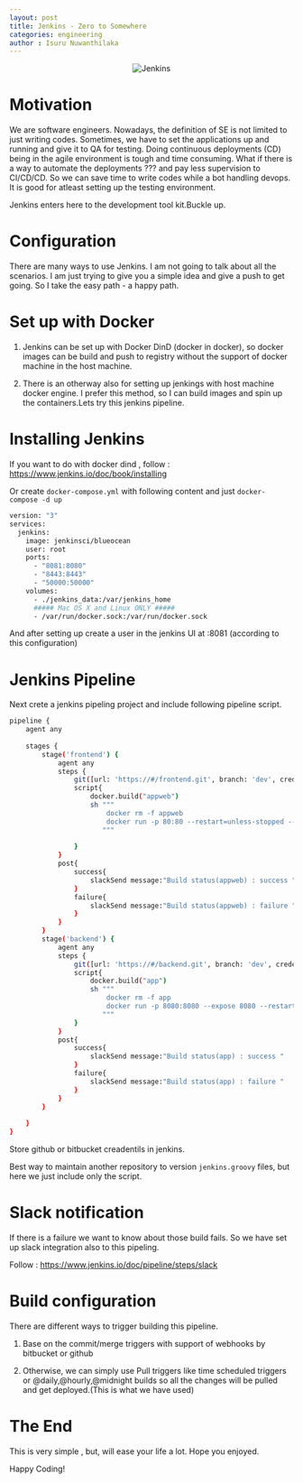 ```yaml
---
layout: post
title: Jenkins - Zero to Somewhere 
categories: engineering
author : Isuru Nuwanthilaka
---
```


<p align="center">
<img src="{{ site.url }}/assets/img/jenkins-docker.png"
     alt="Jenkins"
     style="float: center;" />
</p>

# Motivation

We are software engineers. Nowadays, the definition of SE is not limited to just writing codes. Sometimes, we have to set the applications up and running and give it to QA for testing. Doing continuous deployments (CD) being in the agile environment is tough and time consuming. What if there is a way to automate the deployments ??? and pay less supervision to CI/CD/CD. So we can save time to write codes while a bot handling devops. It is good for atleast setting up the testing environment.

Jenkins enters here to the development tool kit.Buckle up.

# Configuration

There are many ways to use Jenkins. I am not going to talk about all the scenarios. I am just trying to give you a simple idea and give a push to get going. So I take the easy path - a happy path.

# Set up with Docker

1. Jenkins can be set up with Docker DinD (docker in docker), so docker images can be build and push to registry without the support of docker machine in the host machine.

2. There is an otherway also for setting up jenkings with host machine docker engine. I prefer this method, so I can build images and spin up the containers.Lets try this jenkins pipeline.

# Installing Jenkins

If you want to do with docker dind , follow : https://www.jenkins.io/doc/book/installing

Or create `docker-compose.yml` with following content and just `docker-compose -d up`

```bash
version: "3"
services:
  jenkins:
    image: jenkinsci/blueocean
    user: root
    ports:
      - "8081:8080"
      - "8443:8443"
      - "50000:50000"
    volumes:
      - ./jenkins_data:/var/jenkins_home
      ##### Mac OS X and Linux ONLY #####
      - /var/run/docker.sock:/var/run/docker.sock
```

And after setting up create a user in the jenkins UI at :8081 (according to this configuration)

# Jenkins Pipeline

Next crete a jenkins pipeling project and include following pipeline script.

```bash
pipeline {
    agent any
    
    stages {
        stage('frontend') {
            agent any
            steps {
                git([url: 'https://#/frontend.git', branch: 'dev', credentialsId: 'BitbucketID'])
                script{
                    docker.build("appweb")
                    sh """
                        docker rm -f appweb
                        docker run -p 80:80 --restart=unless-stopped --network backend_default  --link app --name appweb -d appweb:latest
                       """
                    
                }
            }
            post{
                success{
                    slackSend message:"Build status(appweb) : success "
                } 
                failure{
                    slackSend message:"Build status(appweb) : failure "
                } 
            }
        }
        stage('backend') {
            agent any
            steps {
                git([url: 'https://#/backend.git', branch: 'dev', credentialsId: 'BitbucketID'])
                script{
                    docker.build("app")
                    sh """
                        docker rm -f app
                        docker run -p 8080:8080 --expose 8080 --restart=unless-stopped --env SPRING_PROFILES_ACTIVE=qa --network backend_default  --link postgres --name app -d app:latest
                       """
                }
            }
            post{
                success{
                    slackSend message:"Build status(app) : success "
                } 
                failure{
                    slackSend message:"Build status(app) : failure "
                } 
            }
        }
        
    }
}
```

Store github or bitbucket creadentils in jenkins.

Best way to maintain another repository to version `jenkins.groovy` files, but here we just include only the script.

# Slack notification

If there is a failure we want to know about those build fails. So we have set up slack integration also to this pipeling.

Follow : https://www.jenkins.io/doc/pipeline/steps/slack

# Build configuration

There are different ways to trigger building this pipeline.

1. Base on the commit/merge triggers with support of webhooks by bitbucket or github

2. Otherwise, we can simply use Pull triggers like time scheduled triggers or @daily,@hourly,@midnight builds so all the changes will be pulled and get deployed.(This is what we have used)

# The End

This is very simple , but, will ease your life a lot. Hope you enjoyed.

Happy Coding!

